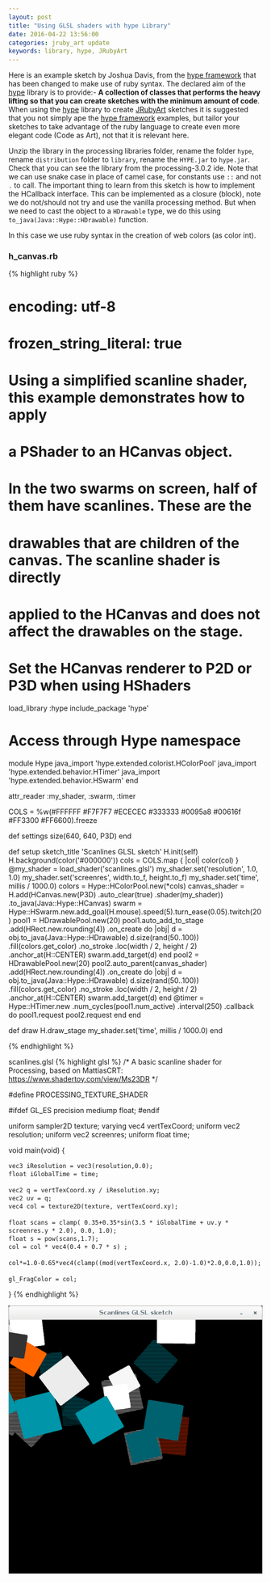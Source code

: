 ```yaml
---
layout: post
title: "Using GLSL shaders with hype Library"
date: 2016-04-22 13:56:00
categories: jruby_art update
keywords: library, hype, JRubyArt
---
```


Here is an example sketch by Joshua Davis, from the [hype framework][hype_framework] that has been changed to make use of ruby syntax.
The declared aim of the [hype][hype_library] library is to provide:-
__A collection of classes that performs the heavy lifting so that you can create sketches with the minimum amount of code__. When using the [hype][hype_library] library to create [JRubyArt][jruby_art] sketches it is suggested that you not simply ape the [hype framework][hype_framework] examples, but tailor your sketches to take advantage of the ruby language to create even more elegant code (Code as Art), not that it is relevant here. 

Unzip the library in the processing libraries folder, rename the folder `hype`, rename `distribution` folder to `library`, rename the `HYPE.jar` to `hype.jar`. Check that you can see the library from the processing-3.0.2 ide. Note that we can use snake case in place of camel case, for constants use `::` and not `.` to call. The important thing to learn from this sketch is how to implement the HCallback interface. This can be implemented as a closure (block), note we do not/should not try and use the vanilla processing method. But when we need to cast the object to a `HDrawable` type, we do this using `to_java(Java::Hype::HDrawable)` function.

In this case we use ruby syntax in the creation of web colors (as color int).

### h_canvas.rb ###

{% highlight ruby %}
# encoding: utf-8
# frozen_string_literal: true
# Using a simplified scanline shader, this example demonstrates how to apply
# a PShader to an HCanvas object.
#
# In the two swarms on screen, half of them have scanlines. These are the
# drawables that are children of the canvas. The scanline shader is directly
# applied to the HCanvas and does not affect the drawables on the stage.
#
# Set the HCanvas renderer to P2D or P3D when using HShaders
load_library :hype
include_package 'hype'
# Access through Hype namespace
module Hype
  java_import 'hype.extended.colorist.HColorPool'
  java_import 'hype.extended.behavior.HTimer'
  java_import 'hype.extended.behavior.HSwarm'
end

attr_reader :my_shader, :swarm, :timer

COLS = %w(#FFFFFF #F7F7F7 #ECECEC #333333 #0095a8 #00616f #FF3300 #FF6600).freeze

def settings
  size(640, 640, P3D)
end

def setup
  sketch_title 'Scanlines GLSL sketch'
  H.init(self)
  H.background(color('#000000'))
  cols = COLS.map { |col| color(col) }
  @my_shader = load_shader('scanlines.glsl')
  my_shader.set('resolution', 1.0, 1.0)
  my_shader.set('screenres', width.to_f, height.to_f)
  my_shader.set('time', millis / 1000.0)
  colors = Hype::HColorPool.new(*cols)
  canvas_shader = H.add(HCanvas.new(P3D)
                   .auto_clear(true)
                   .shader(my_shader))
                   .to_java(Java::Hype::HCanvas)
  swarm = Hype::HSwarm.new.add_goal(H.mouse).speed(5).turn_ease(0.05).twitch(20)
  pool1 = HDrawablePool.new(20)
  pool1.auto_add_to_stage
       .add(HRect.new.rounding(4))
       .on_create do |obj|
    d = obj.to_java(Java::Hype::HDrawable)
    d.size(rand(50..100))
     .fill(colors.get_color)
     .no_stroke
     .loc(width / 2, height / 2)
     .anchor_at(H::CENTER)
    swarm.add_target(d)
  end
  pool2 = HDrawablePool.new(20)
  pool2.auto_parent(canvas_shader)
       .add(HRect.new.rounding(4))
       .on_create do |obj|
    d = obj.to_java(Java::Hype::HDrawable)
    d.size(rand(50..100))
     .fill(colors.get_color)
     .no_stroke
     .loc(width / 2, height / 2)
     .anchor_at(H::CENTER)
    swarm.add_target(d)
  end
  @timer = Hype::HTimer.new
                       .num_cycles(pool1.num_active)
                       .interval(250)
                       .callback do
    pool1.request
    pool2.request
  end
end

def draw
  H.draw_stage
  my_shader.set('time', millis / 1000.0)
end

{% endhighlight %}

scanlines.glsl
{% highlight glsl %}
/*
	A basic scanline shader for Processing, based on MattiasCRT: https://www.shadertoy.com/view/Ms23DR
*/

#define PROCESSING_TEXTURE_SHADER

#ifdef GL_ES
precision mediump float;
#endif

uniform sampler2D texture;
varying vec4 vertTexCoord;
uniform vec2 resolution;
uniform vec2 screenres;
uniform float time;

void main(void) {

	vec3 iResolution = vec3(resolution,0.0);
	float iGlobalTime = time;

	vec2 q = vertTexCoord.xy / iResolution.xy;
	vec2 uv = q;
	vec4 col = texture2D(texture, vertTexCoord.xy);

	float scans = clamp( 0.35+0.35*sin(3.5 * iGlobalTime + uv.y * screenres.y * 2.0), 0.0, 1.0);
	float s = pow(scans,1.7);
	col = col * vec4(0.4 + 0.7 * s) ;

	col*=1.0-0.65*vec4(clamp((mod(vertTexCoord.x, 2.0)-1.0)*2.0,0.0,1.0));

	gl_FragColor = col;
}
{% endhighlight %}

<img src="/assets/scanlines.png" />

[jruby_art]:https://ruby-processing.github.io/index.html
[hype_library]:https://github.com/hype/HYPE_Processing
[hype_framework]:http://www.hypeframework.org/
